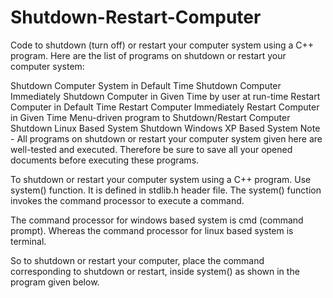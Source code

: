 # Shutdown-Restart-Computer
Code to shutdown (turn off) or restart your computer system using a C++ program.
Here are the list of programs on shutdown or restart your computer system:

Shutdown Computer System in Default Time
Shutdown Computer Immediately
Shutdown Computer in Given Time by user at run-time
Restart Computer in Default Time
Restart Computer Immediately
Restart Computer in Given Time
Menu-driven program to Shutdown/Restart Computer
Shutdown Linux Based System
Shutdown Windows XP Based System
Note - All programs on shutdown or restart your computer system given here are well-tested and executed. Therefore be sure to save all your opened documents before executing these programs.

To shutdown or restart your computer system using a C++ program. Use system() function. It is defined in stdlib.h header file. The system() function invokes the command processor to execute a command.

The command processor for windows based system is cmd (command prompt). Whereas the command processor for linux based system is terminal.

So to shutdown or restart your computer, place the command corresponding to shutdown or restart, inside system() as shown in the program given below.
